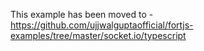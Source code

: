 This example has been moved to - https://github.com/ujjwalguptaofficial/fortjs-examples/tree/master/socket.io/typescript